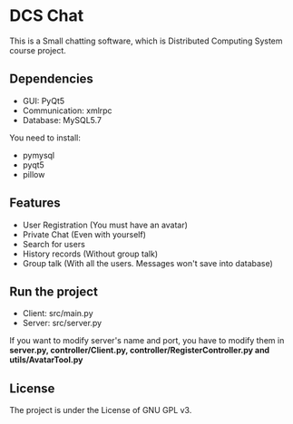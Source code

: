 # DCS Chat

This is a Small chatting software, which is Distributed Computing System course project.

## Dependencies

- GUI: PyQt5
- Communication: xmlrpc
- Database: MySQL5.7

You need to install:
- pymysql
- pyqt5
- pillow

## Features

- User Registration (You must have an avatar)
- Private Chat (Even with yourself)
- Search for users
- History records (Without group talk)
- Group talk (With all the users. Messages won't save into database)

## Run the project

- Client: src/main.py
- Server: src/server.py

If you want to modify server's name and port, you have to modify them in **server.py, controller/Client.py, controller/RegisterController.py and utils/AvatarTool.py**

## License
The project is under the License of GNU GPL v3.
